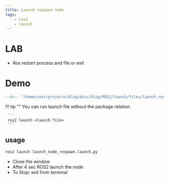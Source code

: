```yaml
---
title: Launch respawn node
tags:
    - ros2
    - launch
---
```

# LAB
- Ros restart process and file or exit

# Demo
```python
--8<-- "/home/user/projects/blog/docs/blog/ROS2/launch/files/launch_node_respawn.launch.py"
```

!!! tip ""
     You can run launch file without the package relation

     ```
     ros2 launch <launch file>
     ```

## usage
```bash
ros2 launch launch_node_respawn.launch.py
```

- Close the window
- After 4 sec ROS2 launch the node
- To Stop: exit from terminal
